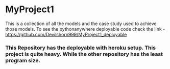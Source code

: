 # MyProject1
This is a collection of all the models and the case study used to achieve those models.
To see the pythonanywhere deployable code check the link - https://github.com/Devilshorn999/MyProject1_deployable

### This Repository has the deployable with heroku setup. This project is quite heavy. While the other repository has the least program size.
